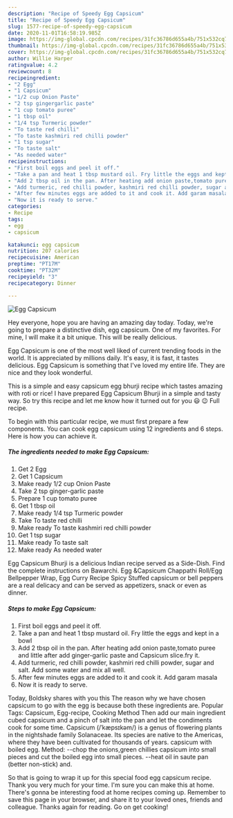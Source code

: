 ```yaml
---
description: "Recipe of Speedy Egg Capsicum"
title: "Recipe of Speedy Egg Capsicum"
slug: 1577-recipe-of-speedy-egg-capsicum
date: 2020-11-01T16:58:19.985Z
image: https://img-global.cpcdn.com/recipes/31fc36786d655a4b/751x532cq70/egg-capsicum-recipe-main-photo.jpg
thumbnail: https://img-global.cpcdn.com/recipes/31fc36786d655a4b/751x532cq70/egg-capsicum-recipe-main-photo.jpg
cover: https://img-global.cpcdn.com/recipes/31fc36786d655a4b/751x532cq70/egg-capsicum-recipe-main-photo.jpg
author: Willie Harper
ratingvalue: 4.2
reviewcount: 8
recipeingredient:
- "2 Egg"
- "1 Capsicum"
- "1/2 cup Onion Paste"
- "2 tsp gingergarlic paste"
- "1 cup tomato puree"
- "1 tbsp oil"
- "1/4 tsp Turmeric powder"
- "To taste red chilli"
- "To taste kashmiri red chilli powder"
- "1 tsp sugar"
- "To taste salt"
- "As needed water"
recipeinstructions:
- "First boil eggs and peel it off."
- "Take a pan and heat 1 tbsp mustard oil. Fry little the eggs and kept in a bowl"
- "Add 2 tbsp oil in the pan. After heating add onion paste,tomato puree and little after add ginger-garlic paste and Capsicum slice.fry it."
- "Add turmeric, red chilli powder, kashmiri red chilli powder, sugar and salt. Add some water and mix all well."
- "After few minutes eggs are added to it and cook it. Add garam masala"
- "Now it is ready to serve."
categories:
- Recipe
tags:
- egg
- capsicum

katakunci: egg capsicum 
nutrition: 207 calories
recipecuisine: American
preptime: "PT17M"
cooktime: "PT32M"
recipeyield: "3"
recipecategory: Dinner

---
```



![Egg Capsicum](https://img-global.cpcdn.com/recipes/31fc36786d655a4b/751x532cq70/egg-capsicum-recipe-main-photo.jpg)

Hey everyone, hope you are having an amazing day today. Today, we're going to prepare a distinctive dish, egg capsicum. One of my favorites. For mine, I will make it a bit unique. This will be really delicious.

Egg Capsicum is one of the most well liked of current trending foods in the world. It is appreciated by millions daily. It's easy, it is fast, it tastes delicious. Egg Capsicum is something that I've loved my entire life. They are nice and they look wonderful.

This is a simple and easy capsicum egg bhurji recipe which tastes amazing with roti or rice! I have prepared Egg Capsicum Bhurji in a simple and tasty way. So try this recipe and let me know how it turned out for you 😃 😉 Full recipe.


To begin with this particular recipe, we must first prepare a few components. You can cook egg capsicum using 12 ingredients and 6 steps. Here is how you can achieve it.

<!--inarticleads1-->

##### The ingredients needed to make Egg Capsicum:

1. Get 2 Egg
1. Get 1 Capsicum
1. Make ready 1/2 cup Onion Paste
1. Take 2 tsp ginger-garlic paste
1. Prepare 1 cup tomato puree
1. Get 1 tbsp oil
1. Make ready 1/4 tsp Turmeric powder
1. Take To taste red chilli
1. Make ready To taste kashmiri red chilli powder
1. Get 1 tsp sugar
1. Make ready To taste salt
1. Make ready As needed water


Egg Capsicum Bhurji is a delicious Indian recipe served as a Side-Dish. Find the complete instructions on Bawarchi. Egg &amp;Capsicum Chappathi Roll/Egg Bellpepper Wrap, Egg Curry Recipe Spicy Stuffed capsicum or bell peppers are a real delicacy and can be served as appetizers, snack or even as dinner. 

<!--inarticleads2-->

##### Steps to make Egg Capsicum:

1. First boil eggs and peel it off.
1. Take a pan and heat 1 tbsp mustard oil. Fry little the eggs and kept in a bowl
1. Add 2 tbsp oil in the pan. After heating add onion paste,tomato puree and little after add ginger-garlic paste and Capsicum slice.fry it.
1. Add turmeric, red chilli powder, kashmiri red chilli powder, sugar and salt. Add some water and mix all well.
1. After few minutes eggs are added to it and cook it. Add garam masala
1. Now it is ready to serve.


Today, Boldsky shares with you this The reason why we have chosen capsicum to go with the egg is because both these ingredients are. Popular Tags: Capsicum, Egg-recipe, Cooking Method Then add our main ingredient cubed capsicum and a pinch of salt into the pan and let the condiments cook for some time. Capsicum (/ˈkæpsɪkəm/) is a genus of flowering plants in the nightshade family Solanaceae. Its species are native to the Americas, where they have been cultivated for thousands of years. capsicum with boiled egg. Method: --chop the onions,green chillies capsicum into small pieces and cut the boiled egg into small pieces. --heat oil in saute pan (better non-stick) and. 

So that is going to wrap it up for this special food egg capsicum recipe. Thank you very much for your time. I'm sure you can make this at home. There's gonna be interesting food at home recipes coming up. Remember to save this page in your browser, and share it to your loved ones, friends and colleague. Thanks again for reading. Go on get cooking!
